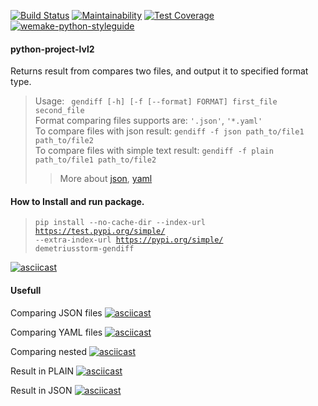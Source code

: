 [![Build Status](https://travis-ci.com/travis-ci/travis-web.svg?branch=master)](https://travis-ci.com/travis-ci/travis-web)
[![Maintainability](https://api.codeclimate.com/v1/badges/67902e4998249efb97a2/maintainability)](https://codeclimate.com/github/DemetriusStorm/python-project-lvl2/maintainability)
[![Test Coverage](https://api.codeclimate.com/v1/badges/67902e4998249efb97a2/test_coverage)](https://codeclimate.com/github/DemetriusStorm/python-project-lvl2/test_coverage)
[![wemake-python-styleguide](https://img.shields.io/badge/style-wemake-000000.svg)](https://github.com/wemake-services/wemake-python-styleguide)

#### python-project-lvl2
Returns result from compares two files, and output it to specified format type.

> Usage: <code> gendiff [-h] [-f [--format] FORMAT] first_file second_file</code><br> 
>Format comparing files supports are: <code>'.json'</code>, <code>'*.yaml'</code><br>
>To compare files with json result: <code>gendiff -f json path_to/file1 path_to/file2</code><br>
>To compare files with simple text result: <code>gendiff -f plain path_to/file1 path_to/file2</code><br>
>>More about [json](https://en.wikipedia.org/wiki/JSON), [yaml](https://en.wikipedia.org/wiki/YAML)

#### How to Install and run package.<br>
><code>pip install --no-cache-dir --index-url https://test.pypi.org/simple/ --extra-index-url https://pypi.org/simple/ demetriusstorm-gendiff</code>

[![asciicast](https://asciinema.org/a/365553.svg)](https://asciinema.org/a/365553)

#### Usefull
Comparing JSON files
[![asciicast](https://asciinema.org/a/365554.svg)](https://asciinema.org/a/365554)

Comparing YAML files
[![asciicast](https://asciinema.org/a/365555.svg)](https://asciinema.org/a/365555)

Comparing nested
[![asciicast](https://asciinema.org/a/365557.svg)](https://asciinema.org/a/365557)

Result in PLAIN
[![asciicast](https://asciinema.org/a/365559.svg)](https://asciinema.org/a/365559)

Result in JSON
[![asciicast](https://asciinema.org/a/365560.svg)](https://asciinema.org/a/365560)